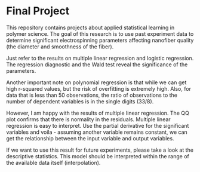 # Final Project

This repository contains projects about applied statistical learning in polymer science. The goal of this research is to use past experiment data to determine significant electrospinning parameters affecting nanofiber quality (the diameter and smoothness of the fiber).

Just refer to the results on multiple linear regression and logistic regression. The regression diagnostic and the Wald test reveal the significance of the parameters.

Another important note on polynomial regression is that while we can get high r-squared values, but the risk of overfitting is extremely high. Also, for data that is less than 50 observations, the ratio of observations to the number of dependent variables is in the single digits (33/8).

However, I am happy with the results of multiple linear regression. The QQ plot confirms that there is normality in the residuals. Multiple linear regression is easy to interpret. Use the partial derivative for the significant variables and voila - assuming another variable remains constant, we can get the relationship between the input variable and output variables.

If we want to use this result for future experiments, please take a look at the descriptive statistics. This model should be interpreted within the range of the available data itself (interpolation).
